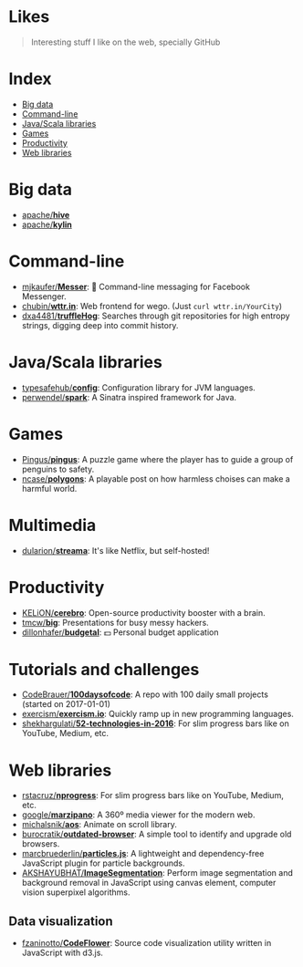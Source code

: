 # Likes
> Interesting stuff I like on the web, specially GitHub

# Index
 - [Big data](#big-data)
 - [Command-line](#command-line)
 - [Java/Scala libraries](#javascala-libraries)
 - [Games](#games)
 - [Productivity](#productivity)
 - [Web libraries](#web-libraries)

# Big data
 - [apache/__hive__](https://github.com/apache/hive)
 - [apache/__kylin__](https://github.com/apache/kylin)

# Command-line
 - [mjkaufer/__Messer__](https://github.com/mjkaufer/Messer): 💬 Command-line messaging for Facebook Messenger.
 - [chubin/__wttr.in__](https://github.com/chubin/wttr.in): Web frontend for wego. (Just `curl wttr.in/YourCity`)
 - [dxa4481/__truffleHog__](https://github.com/dxa4481): Searches through git repositories for high entropy strings, digging deep into commit history.

# Java/Scala libraries
- [typesafehub/__config__](https://github.com/typesafehub/config): Configuration library for JVM languages.
- [perwendel/__spark__](https://github.com/perwendel/spark): A Sinatra inspired framework for Java.

# Games
 - [Pingus/__pingus__](https://github.com/Pingus/pingus): A puzzle game where the player has to guide a group of penguins to safety.
 - [ncase/__polygons__](https://github.com/ncase/polygons): A playable post on how harmless choises can make a harmful world.

# Multimedia
 - [dularion/__streama__](https://github.com/dularion/streama): It's like Netflix, but self-hosted!

# Productivity
 - [KELiON/__cerebro__](https://github.com/KELiON/cerebro): Open-source productivity booster with a brain.
 - [tmcw/__big__](https://github.com/tmcw/big): Presentations for busy messy hackers.
 - [dillonhafer/__budgetal__](https://github.com/dillonhafer/budgetal): 💵 Personal budget application

# Tutorials and challenges
 - [CodeBrauer/__100daysofcode__](https://github.com/CodeBrauer/100daysofcode): A repo with 100 daily small projects (started on 2017-01-01)
 - [exercism/__exercism.io__](https://github.com/exercism/exercism.io): Quickly ramp up in new programming languages.
 - [shekhargulati/__52-technologies-in-2016__](https://github.com/shekhargulati/52-technologies-in-2016): For slim progress bars like on YouTube, Medium, etc.

# Web libraries
 - [rstacruz/__nprogress__](https://github.com/rstacruz/nprogress): For slim progress bars like on YouTube, Medium, etc.
 - [google/__marzipano__](https://github.com/google/marzipano): A 360º media viewer for the modern web.
 - [michalsnik/__aos__](https://github.com/michalsnik/aos): Animate on scroll library.
 - [burocratik/__outdated-browser__](https://github.com/burocratik/outdated-browser): A simple tool to identify and upgrade old browsers.
 - [marcbruederlin/__particles.js__](https://github.com/marcbruederlin): A lightweight and dependency-free JavaScript plugin for particle backgrounds.
 - [AKSHAYUBHAT/__ImageSegmentation__](https://github.com/AKSHAYUBHAT/ImageSegmentation): Perform image segmentation and background removal in JavaScript using canvas element, computer vision superpixel algorithms.

## Data visualization
 - [fzaninotto/__CodeFlower__](https://github.com/fzaninotto/CodeFlower): Source code visualization utility written in JavaScript with d3.js.

